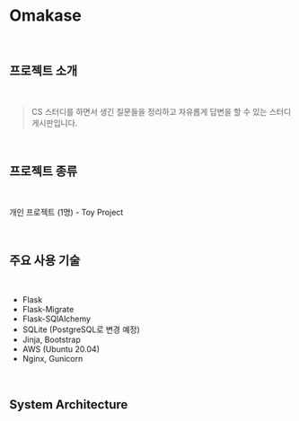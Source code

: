 # Omakase

<br/>

## 프로젝트 소개

<br/>

> CS 스터디를 하면서 생긴 질문들을 정리하고 자유롭게 답변을 할 수 있는 스터디 게시판입니다.

<br/>

## 프로젝트 종류

<br/>

개인 프로젝트 (1명) - Toy Project

<br />

## 주요 사용 기술

<br />

- Flask
- Flask-Migrate
- Flask-SQlAlchemy
- SQLite (PostgreSQL로 변경 예정)
- Jinja, Bootstrap
- AWS (Ubuntu 20.04)
- Nginx, Gunicorn

<br/>

## System Architecture

<br />

